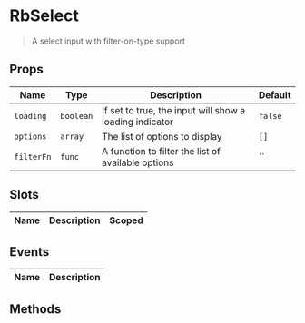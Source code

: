 # RbSelect

> A select input with filter-on-type support

## Props

| Name | Type | Description | Default |
| ---- | ---- | ----------- | ------- |
| `loading` | `boolean` | If set to true, the input will show a loading indicator | `false` |
| `options` | `array` | The list of options to display | `[]` |
| `filterFn` | `func` | A function to filter the list of available options | `` |

## Slots

| Name | Description | Scoped |
| ---- | ----------- | ------ |

## Events

| Name | Description |
| ---- | ----------- |

## Methods
